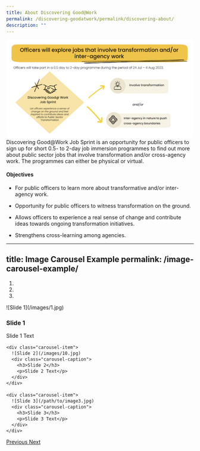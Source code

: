 ```yaml
---
title: About Discovering Good@Work
permalink: /discovering-goodatwork/permalink/discovering-about/
description: ""
---
```

![](/images/JS%20Gen/about%20js.png)Discovering Good@Work Job Sprint is an opportunity for public officers to sign up for short 0.5- to 2-day job immersion programmes to find out more about public sector jobs that involve transformation and/or cross-agency work. The programmes can either be physical or virtual.

#### Objectives
* For public officers to learn more about transformative and/or inter-agency work.

* Opportunity for public officers to witness transformation on the ground.
 
* Allows officers to experience a real sense of change and contribute ideas towards ongoing transformation initiatives.  

* Strengthens cross-learning among agencies.

 
---
title: Image Carousel Example
permalink: /image-carousel-example/
---

<div data-ride="carousel" class="carousel slide" id="myCarousel">
  <!-- Indicators -->
  <ol class="carousel-indicators">
    <li class="active" data-slide-to="0" data-target="#myCarousel"></li>
    <li data-slide-to="1" data-target="#myCarousel"></li>
    <li data-slide-to="2" data-target="#myCarousel"></li>
  </ol>

  <!-- Slides -->
  <div class="carousel-inner">
    <div class="carousel-item active">
      ![Slide 1](/images/1.jpg)
      <div class="carousel-caption">
        <h3>Slide 1</h3>
        <p>Slide 1 Text</p>
      </div>
    </div>

    <div class="carousel-item">
      ![Slide 2](/images/10.jpg)
      <div class="carousel-caption">
        <h3>Slide 2</h3>
        <p>Slide 2 Text</p>
      </div>
    </div>

    <div class="carousel-item">
      ![Slide 3](/path/to/image3.jpg)
      <div class="carousel-caption">
        <h3>Slide 3</h3>
        <p>Slide 3 Text</p>
      </div>
    </div>
  </div>

  <!-- Controls -->
  <a data-slide="prev" role="button" href="#myCarousel" class="carousel-control-prev">
    <span aria-hidden="true" class="carousel-control-prev-icon"></span>
    <span class="sr-only">Previous</span>
  </a>
  <a data-slide="next" role="button" href="#myCarousel" class="carousel-control-next">
    <span aria-hidden="true" class="carousel-control-next-icon"></span>
    <span class="sr-only">Next</span>
  </a>
</div>